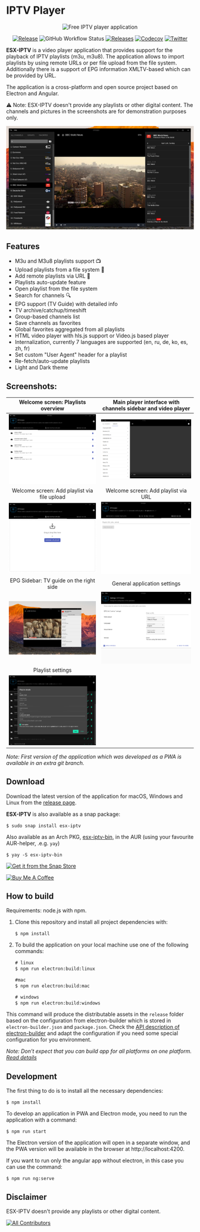 # IPTV Player

<p align="center">
  <img src="
https://cdn.jsdelivr.net/gh/Sidimadtv/all/sidi/assets/images/logo.png" " title="Free IPTV player application" />
</p>
<p align="center">
  <a href="https://github.com/psycodeliccircus/esx-iptv/releases"><img src="https://img.shields.io/github/release/psycodeliccircus/esx-iptv.svg?style=for-the-badge&logo=github" alt="Release"></a> <img alt="GitHub Workflow Status" src="https://img.shields.io/github/workflow/status/psycodeliccircus/esx-iptv/Build%20and%20release?style=for-the-badge"> <a href="https://github.com/psycodeliccircus/esx-iptv/releases"><img src="https://img.shields.io/github/downloads/psycodeliccircus/esx-iptv/total?style=for-the-badge&logo=github" alt="Releases"></a> <a href="https://codecov.io/gh/psycodeliccircus/esx-iptv"><img alt="Codecov" src="https://img.shields.io/codecov/c/github/psycodeliccircus/esx-iptv?style=for-the-badge"></a> <a href="https://twitter.com/renildomarcio"><img src="https://img.shields.io/badge/twitter-esxiptv-blue?logo=twitter&style=for-the-badge" alt="Twitter"></a>
</p>

**ESX-IPTV** is a video player application that provides support for the playback of IPTV playlists (m3u, m3u8). The application allows to import playlists by using remote URLs or per file upload from the file system. Additionally there is a support of EPG information XMLTV-based which can be provided by URL.

The application is a cross-platform and open source project based on Electron and Angular.

⚠️ Note: ESX-IPTV doesn't provide any playlists or other digital content. The channels and pictures in the screenshots are for demonstration purposes only.

![ESX-IPTV: Channels list, player and epg list](./iptv-dark-theme.png)

## Features

- M3u and M3u8 playlists support 📺
- Upload playlists from a file system 📂
- Add remote playlists via URL 🔗
- Playlists auto-update feature
- Open playlist from the file system
- Search for channels 🔍
- EPG support (TV Guide) with detailed info
- TV archive/catchup/timeshift
- Group-based channels list
- Save channels as favorites
- Global favorites aggregated from all playlists
- HTML video player with hls.js support or Video.js based player
- Internalization, currently 7 languages are supported (en, ru, de, ko, es, zh, fr)
- Set custom "User Agent" header for a playlist
- Re-fetch/auto-update playlists
- Light and Dark theme

## Screenshots:

| Welcome screen: Playlists overview                           | Main player interface with channels sidebar and video player                |
| :----------------------------------------------------------: | :-------------------------------------------------------: |
| ![Welcome screen: Playlists overview](./playlists.png)       | ![Sidebar with channel and video player](./iptv-main.png) |
| Welcome screen: Add playlist via file upload                | Welcome screen: Add playlist via URL                      |
| ![Welcome screen: Add playlist via file upload](./iptv-upload.png) | ![Welcome screen: Add playlist via URL](./upload-via-url.png)             |
| EPG Sidebar: TV guide on the right side                | General application settings
| ![EPG: TV guide on the right side](./iptv-epg.png) | ![General app settings](./iptv-settings.png) |
| Playlist settings                |
| ![Playlist settings](./iptv-playlist-settings.png) |  |

*Note: First version of the application which was developed as a PWA is available in an extra git branch.*

## Download

Download the latest version of the application for macOS, Windows and Linux from the [release page](https://github.com/psycodeliccircus/esx-iptv/releases).

**ESX-IPTV** is also available as a snap package:

```
$ sudo snap install esx-iptv
```

Also available as an Arch PKG, [esx-iptv-bin](https://aur.archlinux.org/packages/esx-iptv-bin/), in the AUR (using your favourite AUR-helper, .e.g. `yay`)
```
$ yay -S esx-iptv-bin
```

[![Get it from the Snap Store](https://snapcraft.io/static/images/badges/en/snap-store-black.svg)](https://snapcraft.io/esx-iptv)

<a href="https://www.buymeacoffee.com/renildomarcio" target="_blank"><img src="https://cdn.buymeacoffee.com/buttons/default-green.png" alt="Buy Me A Coffee" width="185"></a>

## How to build

Requirements: node.js with npm.

1. Clone this repository and install all project dependencies with:
   ```
   $ npm install
   ```

2. To build the application on your local machine use one of the following commands:
   ```
   # linux
   $ npm run electron:build:linux
   ```

   ```
   #mac
   $ npm run electron:build:mac
   ```

   ```
   # windows
   $ npm run electron:build:windows
   ```

This command will produce the distributable assets in the `release` folder based on the configuration from electron-builder which is stored in `electron-builder.json` and `package.json`. Check the [API description of electron-builder](https://www.electron.build/) and adapt the configuration if you need some special configuration for you environment.

*Note: Don’t expect that you can build app for all platforms on one platform. [Read details](https://www.electron.build/multi-platform-build)*

## Development

The first thing to do is to install all the necessary dependencies:

  ```
  $ npm install
  ```

To develop an application in PWA and Electron mode, you need to run the application with a command:

  ```
  $ npm run start
  ```

The Electron version of the application will open in a separate window, and the PWA version will be available in the browser at http://localhost:4200.

If you want to run only the angular app without electron, in this case you can use the command:

  ```
  $ npm run ng:serve
  ```


## Disclaimer

ESX-IPTV doesn't provide any playlists or other digital content.

<!-- ALL-CONTRIBUTORS-BADGE:START - Do not remove or modify this section -->
[![All Contributors](https://img.shields.io/badge/all_contributors-13-orange.svg?style=flat-square)](#contributors)
<!-- ALL-CONTRIBUTORS-BADGE:END -->
